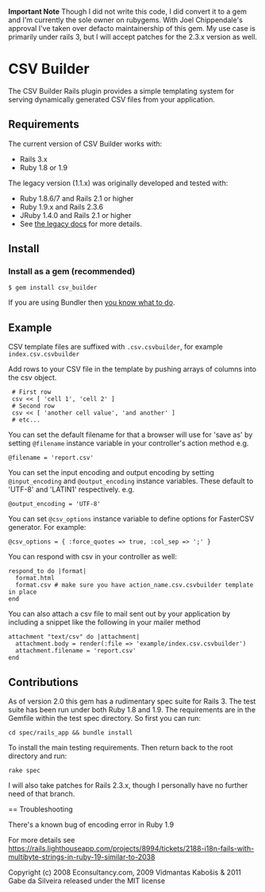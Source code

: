 **Important Note** Though I did not write this code, I did convert it to a gem and I'm currently the sole owner on
rubygems.  With Joel Chippendale's approval I've taken over defacto maintainership of this gem.  My use case is
primarily under rails 3, but I will accept patches for the 2.3.x version as well.

# CSV Builder

The CSV Builder Rails plugin provides a simple templating system for serving dynamically generated CSV files from your
application.



## Requirements

The current version of CSV Builder works with:

* Rails 3.x
* Ruby 1.8 or 1.9

The legacy version (1.1.x) was originally developed and tested with:

* Ruby 1.8.6/7 and Rails 2.1 or higher
* Ruby 1.9.x and Rails 2.3.6
* JRuby 1.4.0 and Rails 2.1 or higher
* See [the legacy docs](https://github.com/econsultancy/csv_builder) for more details.



## Install

### Install as a gem (recommended)

    $ gem install csv_builder

If you are using Bundler then [you know what to do](http://gembundler.com).



## Example

CSV template files are suffixed with `.csv.csvbuilder`, for example `index.csv.csvbuilder`

Add rows to your CSV file in the template by pushing arrays of columns into the csv object.

     # First row
     csv << [ 'cell 1', 'cell 2' ]
     # Second row
     csv << [ 'another cell value', 'and another' ]
     # etc...

You can set the default filename for that a browser will use for 'save as' by setting `@filename` instance variable in
your controller's action method e.g.

    @filename = 'report.csv'

You can set the input encoding and output encoding by setting `@input_encoding` and `@output_encoding` instance
variables.  These default to 'UTF-8' and 'LATIN1' respectively. e.g.

    @output_encoding = 'UTF-8'

You can set `@csv_options` instance variable to define options for FasterCSV generator. For example: 

    @csv_options = { :force_quotes => true, :col_sep => ';' }

You can respond with csv in your controller as well:

    respond_to do |format|
      format.html
      format.csv # make sure you have action_name.csv.csvbuilder template in place
    end 

You can also attach a csv file to mail sent out by your application by
including a snippet like the following in your mailer method

    attachment "text/csv" do |attachment|
      attachment.body = render(:file => 'example/index.csv.csvbuilder')
      attachment.filename = 'report.csv'
    end



## Contributions

As of version 2.0 this gem has a rudimentary spec suite for Rails 3.  The test suite has been run under both Ruby 1.8 and 1.9.  The requirements are in the Gemfile within the test spec directory.  So first you can run:

    cd spec/rails_app && bundle install

To install the main testing requirements.  Then return back to the root directory and run:

    rake spec

I will also take patches for Rails 2.3.x, though I personally have no further need of that branch.



== Troubleshooting

There's a known bug of encoding error in Ruby 1.9

For more details see https://rails.lighthouseapp.com/projects/8994/tickets/2188-i18n-fails-with-multibyte-strings-in-ruby-19-similar-to-2038


Copyright (c) 2008 Econsultancy.com, 2009 Vidmantas Kabošis & 2011 Gabe da Silveira released under the MIT license

